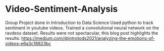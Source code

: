 # Video-Sentiment-Analysis
Group Project done in Introduction to Data Science
Used python to track sentiment in youtube videos. Trained a convolutional neural network on the ravdess dataset. 
Results were not spectacular, this blog post highlights the results: https://medium.com/@introtods2021/analyzing-the-emotions-of-videos-e6a3c18823bc 

